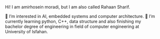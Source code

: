 Hi! I am amirhosein moradi, but I am also called Rahaan Sharif.

👀 I’m interested in AI, embedded systems and computer architecture.
🌱 I’m currently learning python, C++, data structure and also finishing my bachelor degree of
    engineering in field of computer engineering at University of Isfahan.
